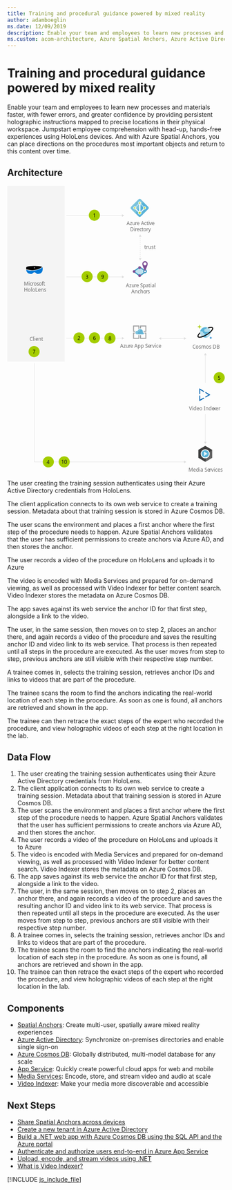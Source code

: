 ```yaml
---
title: Training and procedural guidance powered by mixed reality
author: adamboeglin
ms.date: 12/09/2019
description: Enable your team and employees to learn new processes and materials faster, with fewer errors, and greater confidence by providing persistent holographic instructions mapped to precise locations in their physical workspace. Jumpstart employee comprehension with head-up, hands-free experiences using HoloLens devices. And with Azure Spatial Anchors, you can place directions on the procedures most important objects and return to this content over time.
ms.custom: acom-architecture, Azure Spatial Anchors, Azure Active Directory, Azure Cosmos DB, Azure App Service, Media Services, Microsoft HoloLens, Video Indexer, interactive-diagram
---
```

# Training and procedural guidance powered by mixed reality

Enable your team and employees to learn new processes and materials faster, with fewer errors, and greater confidence by providing persistent holographic instructions mapped to precise locations in their physical workspace. Jumpstart employee comprehension with head-up, hands-free experiences using HoloLens devices. And with Azure Spatial Anchors, you can place directions on the procedures most important objects and return to this content over time.


## Architecture

<svg class="architecture-diagram" aria-labelledby="training-and-procedural-guidance-powered-by-mixed-reality" height="1132px" viewbox="0 0 857.38 1132.6" width="857px" xmlns="http://www.w3.org/2000/svg"><title id="training-and-procedural-guidance-powered-by-mixed-reality">Training and procedural guidance powered by mixed reality</title><desc>Help people get up to speed faster with step-by-step digital guidance that you can lock to important objects in workspaces or classrooms.</desc><defs><style>.cls-1{font-size:20px;fill:#6a6a6a;font-family:SegoeUI, Segoe UI;}.cls-2{letter-spacing:-0.01em;}.cls-3{letter-spacing:-0.01em;}.cls-4{letter-spacing:-0.01em;}.cls-5{letter-spacing:0.04em;}.cls-6{letter-spacing:0.01em;}.cls-7{fill:#59b3d8;}.cls-8{fill:#7bc3dd;}.cls-9{fill:#b6deec;}.cls-10{fill:#bde1ee;}.cls-11{fill:#fff;}.cls-12{fill:#b7d332;}.cls-13{fill:#bfe1ee;}.cls-14{fill:#4099c1;}.cls-15{fill:#419ac2;}.cls-16{fill:#7e4e94;}.cls-17{fill:#0072c5;}.cls-18{fill:#f4f4f4;}.cls-19{letter-spacing:-0.02em;}.cls-20{letter-spacing:0.02em;}.cls-21{fill:#0078d7;}.cls-22{fill:#3e3e3e;}.cls-23{fill:#656565;}.cls-24{fill:#59b4d9;}.cls-25{fill:#ddf0f6;}.cls-26,.cls-28{fill:none;stroke:#dedede;stroke-miterlimit:10;stroke-width:1.5px;}.cls-27{fill:#dedede;}.cls-28{stroke-dasharray:3.99 3.99;}.cls-29{fill:#a4cd00;}.cls-30{fill:#0063b1;}.cls-31{fill:#9fa0a1;}.cls-32{fill:#61b3d4;}.cls-33{fill:#80c2dc;}.cls-34{fill:#1a1a1f;}</style></defs><text class="cls-1" transform="translate(470.34 155.03)">Azu<tspan class="cls-2" x="33.26" y="0">r</tspan><tspan x="39.95" y="0">e Acti</tspan><tspan class="cls-3" x="89.65" y="0">v</tspan><tspan x="99.11" y="0">e </tspan><tspan x="14.27" y="24">Di</tspan><tspan class="cls-2" x="33.14" y="24">r</tspan><tspan x="39.83" y="24">ec</tspan><tspan class="cls-4" x="59.53" y="24">t</tspan><tspan x="66.15" y="24">o</tspan><tspan class="cls-5" x="77.87" y="24">r</tspan><tspan x="85.62" y="24">y</tspan></text><text class="cls-1" transform="translate(467.71 399.59)">Azu<tspan class="cls-2" x="33.26" y="0">r</tspan><tspan x="39.95" y="0">e S</tspan><tspan class="cls-2" x="66.51" y="0">p</tspan><tspan x="78.01" y="0">atial </tspan><tspan x="21.38" y="24">Ancho</tspan><tspan class="cls-6" x="77.87" y="24">r</tspan><tspan x="84.96" y="24">s</tspan></text><path class="cls-7" d="M522.64,122.66a6.26,6.26,0,0,1-4.59-2L489,91.78a6.4,6.4,0,0,1-1.95-4.59A6.22,6.22,0,0,1,489,82.6l29-28.93a6.44,6.44,0,0,1,4.59-2,6.26,6.26,0,0,1,4.6,2L556.17,82.6a6.44,6.44,0,0,1,2,4.59,6.26,6.26,0,0,1-2,4.59l-28.93,28.93A6.26,6.26,0,0,1,522.64,122.66Z" transform="translate(-0.45 -0.21)"></path><path class="cls-8" d="M527.24,53.55a6.46,6.46,0,0,0-4.6-1.95,6.26,6.26,0,0,0-4.59,1.95L489,82.48a6.42,6.42,0,0,0-1.95,4.6A6.22,6.22,0,0,0,489,91.67l16.41,16.41,30.74-45.51Z" transform="translate(-0.45 -0.21)"></path><path class="cls-9" d="M544.69,87.19,529.76,72.27l-2.07,3,14.36,14.47Z" transform="translate(-0.45 -0.21)"></path><path class="cls-10" d="M523.79,66.41l-2.52,2.53,6.43,6.31,2.06-3Z" transform="translate(-0.45 -0.21)"></path><path class="cls-10" d="M500.68,87.2l20.78-20.78L524,68.94,503.2,89.72Z" transform="translate(-0.45 -0.21)"></path><path class="cls-11" d="M542.05,81.56a5.52,5.52,0,0,0-5.51,5.52,5.77,5.77,0,0,0,.91,3.09l-11,11c-.34-.23-.57-.35-.91-.58v-28a5.61,5.61,0,0,0,2.75-4.82,5.51,5.51,0,1,0-11,0A5.76,5.76,0,0,0,520,72.61v28.13c-.34.11-.57.34-.91.46l-11-11a5.69,5.69,0,0,0,.91-3,5.51,5.51,0,1,0-11,0,5.59,5.59,0,0,0,5.51,5.51,4.75,4.75,0,0,0,1.84-.34L516.91,104a6.17,6.17,0,0,0-.58,2.53,6.43,6.43,0,0,0,12.86,0,8.94,8.94,0,0,0-.46-2.53l11.59-11.59a4.63,4.63,0,0,0,1.73.34,5.51,5.51,0,0,0,5.51-5.51A5.62,5.62,0,0,0,542.05,81.56Z" transform="translate(-0.45 -0.21)"></path><path class="cls-12" d="M527,106.62a4.29,4.29,0,1,1-4.29-4.28A4.41,4.41,0,0,1,527,106.62Z" transform="translate(-0.45 -0.21)"></path><path class="cls-12" d="M525.75,67.79a3.1,3.1,0,1,1-3.1-3.1A3.09,3.09,0,0,1,525.75,67.79Z" transform="translate(-0.45 -0.21)"></path><path class="cls-12" d="M506.35,87.19a3.1,3.1,0,1,1-3.1-3.1A3.09,3.09,0,0,1,506.35,87.19Z" transform="translate(-0.45 -0.21)"></path><path class="cls-12" d="M545,87.19a3.1,3.1,0,1,1-3.1-3.1A3.09,3.09,0,0,1,545,87.19Z" transform="translate(-0.45 -0.21)"></path><polygon class="cls-13" points="498.21 337.22 522.72 320.29 546.9 337.22 522.72 354.95 498.21 337.22"></polygon><path class="cls-14" d="M523.18,357l-27-19.56,27-18.66,26.66,18.66Zm-22-19.5,22,15.92,21.7-15.92-21.7-15.19Z" transform="translate(-0.45 -0.21)"></path><path class="cls-14" d="M523.18,357.8,495,337.38l28.21-19.49L551,337.38Zm-20.82-20.34,20.81,15.06,20.52-15.06-20.52-14.37Z" transform="translate(-0.45 -0.21)"></path><circle class="cls-15" cx="543.01" cy="336.76" r="7.55"></circle><circle class="cls-11" cx="543.01" cy="336.76" r="3.66"></circle><circle class="cls-16" cx="521.84" cy="322.14" r="5.24"></circle><circle class="cls-16" cx="521.84" cy="353.74" r="5.24"></circle><circle class="cls-16" cx="500.07" cy="337.3" r="5.24"></circle><path class="cls-16" d="M554.2,307.78c0,5.93-10.74,28.91-10.74,28.91s-10.73-23-10.73-28.91a10.74,10.74,0,1,1,21.47,0Z" transform="translate(-0.45 -0.21)"></path><circle class="cls-11" cx="543.01" cy="307.57" r="5.9"></circle><text class="cls-1" transform="translate(730.06 640.64)">Cosmos DB</text><text class="cls-1" transform="translate(714.48 1126.16)">Media Se<tspan class="cls-5" x="81.78" y="0">r</tspan><tspan x="89.53" y="0">vices</tspan></text><path class="cls-7" d="M801.53,572.76a20.51,20.51,0,0,1-15.29,24.77,20.76,20.76,0,0,1-25-15.12,20.52,20.52,0,0,1,15.29-24.78h0a20.68,20.68,0,0,1,25,15Z" transform="translate(-0.45 -0.21)"></path><path class="cls-9" d="M778.43,585.79a5.48,5.48,0,0,0-5.53-5.44h-.83a5.42,5.42,0,0,0-4.05-6.54,5.9,5.9,0,0,0-1.33-.15H761a20.14,20.14,0,0,0,5,17.57h6.94A5.48,5.48,0,0,0,778.43,585.79Z" transform="translate(-0.45 -0.21)"></path><path class="cls-9" d="M785.27,563.23a3.4,3.4,0,0,0,.13.95H783a5.67,5.67,0,1,0,0,11.33h19a20.07,20.07,0,0,0-10.73-15.94H789A3.69,3.69,0,0,0,785.27,563.23Z" transform="translate(-0.45 -0.21)"></path><path class="cls-9" d="M802,579.72H790.67a4.64,4.64,0,0,0-4.69,4.6,4.55,4.55,0,0,0,.56,2.2,4.61,4.61,0,0,0-3.06,5.77,4.67,4.67,0,0,0,4.47,3.24h3.16A20.48,20.48,0,0,0,802,579.72Z" transform="translate(-0.45 -0.21)"></path><path class="cls-12" d="M758.13,563.91a.62.62,0,0,1-.64-.62h0a7.22,7.22,0,0,0-7.26-7.16.63.63,0,1,1,0-1.25,7.22,7.22,0,0,0,7.26-7.14.64.64,0,0,1,1.27,0,7.22,7.22,0,0,0,7.26,7.15.63.63,0,1,1,0,1.25,7.22,7.22,0,0,0-7.26,7.15A.63.63,0,0,1,758.13,563.91Z" transform="translate(-0.45 -0.21)"></path><path class="cls-17" d="M802.9,604.24a.37.37,0,0,1-.38-.37,4.31,4.31,0,0,0-4.35-4.27.38.38,0,0,1-.37-.37.37.37,0,0,1,.37-.38h0a4.3,4.3,0,0,0,4.34-4.27.39.39,0,0,1,.77,0,4.31,4.31,0,0,0,4.34,4.27.38.38,0,1,1,0,.75h0a4.31,4.31,0,0,0-4.34,4.27.37.37,0,0,1-.38.37Z" transform="translate(-0.45 -0.21)"></path><path d="M811.59,559.11c-2-3.21-7-4-14.38-2.15a60,60,0,0,0-6.82,2.15,21.81,21.81,0,0,1,4,2.54c1.26-.41,2.5-.78,3.69-1.06a25.67,25.67,0,0,1,6-.85c2.43,0,3.77.59,4.22,1.32.74,1.19.06,4.32-4.26,9.26-.77.88-1.63,1.77-2.54,2.66a94.51,94.51,0,0,1-33.46,20.25c-7.52,2.42-12.65,2.37-13.8.51s1.15-6.4,6.76-11.92a20.19,20.19,0,0,1-.46-4.78c-8.93,8-11.82,14.91-9.52,18.64,1.21,2,3.85,3.06,7.71,3.06a39.75,39.75,0,0,0,13.35-2.91A95.05,95.05,0,0,0,787.9,588a93.79,93.79,0,0,0,14.18-10.38,56.18,56.18,0,0,0,4.88-4.88C812,567,813.57,562.32,811.59,559.11Z" transform="translate(-0.45 -0.21)"></path><text class="cls-1" transform="translate(540.1 247.67)">trust</text><text class="cls-1" transform="translate(444.75 637.35)">Azu<tspan class="cls-2" x="33.26" y="0">r</tspan><tspan x="39.95" y="0">e App Se</tspan><tspan class="cls-5" x="118.87" y="0">r</tspan><tspan x="126.62" y="0">vice</tspan></text><rect class="cls-18" height="692.68" width="226.41"></rect><text class="cls-1" transform="translate(65.27 393.13)">Mic<tspan class="cls-2" x="32.04" y="0">r</tspan><tspan x="38.73" y="0">os</tspan><tspan class="cls-19" x="58.94" y="0">o</tspan><tspan class="cls-20" x="70.29" y="0">f</tspan><tspan x="76.91" y="0">t</tspan><tspan x="0.77" y="24">HoloLens</tspan></text><text class="cls-1" transform="translate(87.89 611.32)">Client</text><path d="M76.49,329.32l1,.3a71.29,71.29,0,0,0,40.8.09,68.69,68.69,0,0,0,18.63-8.84l.91-.59.7-.49a4.9,4.9,0,0,0-1.21-.69h-.1c-5.84-2.16-16.11-3.34-29.61-3.34-13.7,0-24,1.18-29.72,3.34a7.32,7.32,0,0,0-1.81,1.18,3,3,0,0,0-.91,2.16v6.39Zm28.91-7.17h4.43v2H105.4v-2Z" transform="translate(-0.45 -0.21)"></path><path class="cls-21" d="M139.75,321.27,138,322.44a72.5,72.5,0,0,1-19.14,9.14,73.59,73.59,0,0,1-42-.1L75.18,331v.59a16.24,16.24,0,0,0,5.14,11,17.91,17.91,0,0,0,12.39,4.82h2.82a3.65,3.65,0,0,0,2.12-.69l4.53-3.44a8.23,8.23,0,0,1,10.78.1l4.53,3.34a3.41,3.41,0,0,0,2.12.69h2.82a17.75,17.75,0,0,0,12.39-4.82A16,16,0,0,0,140,330.89v-8.45A2.42,2.42,0,0,0,139.75,321.27Z" transform="translate(-0.45 -0.21)"></path><path class="cls-22" d="M781,1024.65l-27.12,15.82v31.63L781,1087.92l27.11-15.82v-31.63Z" transform="translate(-0.45 -0.21)"></path><path class="cls-23" d="M781,1087.92l27.11-15.82v-31.63S785.72,1057.7,781,1087.92Z" transform="translate(-0.45 -0.21)"></path><path class="cls-11" d="M793.56,1043.58a17.69,17.69,0,0,0-25.14,0,18.09,18.09,0,0,0,0,25.41,17.69,17.69,0,0,0,25.14,0A18.11,18.11,0,0,0,793.56,1043.58Z" transform="translate(-0.45 -0.21)"></path><path class="cls-24" d="M791.12,1046a14.26,14.26,0,0,0-20.27,0,14.6,14.6,0,0,0,0,20.49,14.26,14.26,0,0,0,20.27,0A14.6,14.6,0,0,0,791.12,1046Z" transform="translate(-0.45 -0.21)"></path><path class="cls-11" d="M789.62,1056.27,776,1047.2v9.11h13.6Z" transform="translate(-0.45 -0.21)"></path><path class="cls-25" d="M789.57,1056.31H776v9.1Z" transform="translate(-0.45 -0.21)"></path><polyline class="cls-26" points="698.46 1088 106.58 1088 106.58 699.38"></polyline><polygon class="cls-27" points="696.93 1082.77 705.99 1088 696.93 1093.24 696.93 1082.77"></polygon><line class="cls-26" x1="453.7" x2="233.11" y1="600.48" y2="600.48"></line><polygon class="cls-27" points="452.16 595.25 461.23 600.48 452.16 605.72 452.16 595.25"></polygon><line class="cls-26" x1="780.98" x2="780.98" y1="665.77" y2="776.07"></line><polygon class="cls-27" points="775.74 667.31 780.98 658.24 786.21 667.31 775.74 667.31"></polygon><line class="cls-26" x1="780.98" x2="780.98" y1="1009.98" y2="899.69"></line><polygon class="cls-27" points="786.21 1008.45 780.98 1017.52 775.74 1008.45 786.21 1008.45"></polygon><line class="cls-26" x1="453.7" x2="233.11" y1="358.81" y2="358.81"></line><polygon class="cls-27" points="452.16 353.57 461.23 358.81 452.16 364.05 452.16 353.57"></polygon><line class="cls-26" x1="698.46" x2="605.07" y1="601.48" y2="601.48"></line><polygon class="cls-27" points="696.93 596.25 705.99 601.48 696.93 606.72 696.93 596.25"></polygon><polygon class="cls-27" points="606.6 596.25 597.54 601.48 606.6 606.72 606.6 596.25"></polygon><line class="cls-26" x1="524.03" x2="524.03" y1="198.61" y2="200.61"></line><line class="cls-28" x1="524.03" x2="524.03" y1="204.6" y2="282.37"></line><line class="cls-26" x1="524.03" x2="524.03" y1="284.37" y2="286.37"></line><polygon class="cls-27" points="518.8 200.14 524.03 191.07 529.27 200.14 518.8 200.14"></polygon><polygon class="cls-27" points="518.8 284.83 524.03 293.9 529.27 284.83 518.8 284.83"></polygon><line class="cls-26" x1="453.7" x2="233.11" y1="116.98" y2="116.98"></line><polygon class="cls-27" points="452.16 111.74 461.23 116.98 452.16 122.22 452.16 111.74"></polygon><circle class="cls-29" cx="343.4" cy="115.77" r="21.84"></circle><path d="M345.62,123.86h-1.68V111.1a4,4,0,0,1-.57.45,9.54,9.54,0,0,1-.85.5,9,9,0,0,1-1,.46,6,6,0,0,1-1,.34v-1.71a10.45,10.45,0,0,0,1.18-.41c.41-.18.82-.37,1.22-.59a12.7,12.7,0,0,0,1.14-.68,8.65,8.65,0,0,0,.93-.69h.63Z" transform="translate(-0.45 -0.21)"></path><circle class="cls-29" cx="282.78" cy="599.56" r="21.84"></circle><path d="M285.5,596.76a3.07,3.07,0,0,0-.21-1.18,2.33,2.33,0,0,0-.58-.84,2.38,2.38,0,0,0-.86-.5,3.38,3.38,0,0,0-1.07-.16,3.54,3.54,0,0,0-1,.13,4.78,4.78,0,0,0-.92.37,5.34,5.34,0,0,0-.86.57,6,6,0,0,0-.78.73v-1.81a5.09,5.09,0,0,1,1.59-1.06,5.69,5.69,0,0,1,2.15-.36,5,5,0,0,1,1.67.26,3.71,3.71,0,0,1,1.34.77,3.4,3.4,0,0,1,.89,1.24,4.16,4.16,0,0,1,.33,1.7,6.07,6.07,0,0,1-.2,1.59,5,5,0,0,1-.61,1.33,6.31,6.31,0,0,1-1,1.21,16.19,16.19,0,0,1-1.46,1.17c-.69.5-1.26.92-1.71,1.27a7.63,7.63,0,0,0-1.07,1,2.85,2.85,0,0,0-.56.92,3.36,3.36,0,0,0-.16,1h7.35v1.52h-9.11v-.73a6,6,0,0,1,.21-1.67,4.09,4.09,0,0,1,.68-1.37,7.8,7.8,0,0,1,1.24-1.3c.51-.43,1.14-.92,1.88-1.46A11.8,11.8,0,0,0,284,600a5.76,5.76,0,0,0,.87-1,3.72,3.72,0,0,0,.47-1.07A4.71,4.71,0,0,0,285.5,596.76Z" transform="translate(-0.45 -0.21)"></path><circle class="cls-29" cx="343.8" cy="599.02" r="21.84"></circle><path d="M349.09,602.43a5.37,5.37,0,0,1-.35,2,4.76,4.76,0,0,1-1,1.56,4.36,4.36,0,0,1-1.48,1,4.53,4.53,0,0,1-1.85.37,4.2,4.2,0,0,1-2-.46,4.14,4.14,0,0,1-1.49-1.34,6.55,6.55,0,0,1-.94-2.12,11.66,11.66,0,0,1-.32-2.83,13.53,13.53,0,0,1,.43-3.5,8.54,8.54,0,0,1,1.22-2.69,5.46,5.46,0,0,1,1.9-1.72,5,5,0,0,1,2.48-.61,6,6,0,0,1,2.45.42v1.6a5.23,5.23,0,0,0-2.41-.59A3.64,3.64,0,0,0,344,594a4.25,4.25,0,0,0-1.36,1.25,6,6,0,0,0-.87,2,10,10,0,0,0-.31,2.54h.05a3.53,3.53,0,0,1,3.36-1.84,4.44,4.44,0,0,1,1.75.33,3.8,3.8,0,0,1,1.33.93,4.35,4.35,0,0,1,.85,1.43A5.76,5.76,0,0,1,349.09,602.43Zm-1.73.21a4.67,4.67,0,0,0-.19-1.39,3.1,3.1,0,0,0-.56-1,2.56,2.56,0,0,0-.9-.66,3.19,3.19,0,0,0-2.38,0,2.94,2.94,0,0,0-.93.65,3,3,0,0,0-.61.95,2.93,2.93,0,0,0-.22,1.14,4.71,4.71,0,0,0,.21,1.43,3.88,3.88,0,0,0,.61,1.16,2.74,2.74,0,0,0,.93.77,2.53,2.53,0,0,0,1.2.29,2.78,2.78,0,0,0,1.17-.24,2.58,2.58,0,0,0,.89-.68,3.13,3.13,0,0,0,.58-1A4.33,4.33,0,0,0,347.36,602.64Z" transform="translate(-0.45 -0.21)"></path><circle class="cls-29" cx="105.77" cy="653.11" r="21.84"></circle><path d="M110.93,647.42c-.22.39-.5.87-.81,1.46s-.66,1.24-1,2-.72,1.51-1.09,2.35-.72,1.7-1,2.6-.61,1.79-.85,2.71a21.07,21.07,0,0,0-.53,2.7h-1.81a19.61,19.61,0,0,1,.57-2.69q.39-1.38.87-2.7c.33-.88.68-1.73,1-2.55s.72-1.56,1.06-2.25.66-1.29.94-1.82L109,648h-7.41v-1.52h9.39Z" transform="translate(-0.45 -0.21)"></path><circle class="cls-29" cx="404.82" cy="600.48" r="21.84"></circle><path d="M400.52,604.46a4.08,4.08,0,0,1,.18-1.18,4.47,4.47,0,0,1,.53-1.1,4.24,4.24,0,0,1,.86-.94,3.91,3.91,0,0,1,1.16-.67,4.52,4.52,0,0,1-1.53-1.37,3.33,3.33,0,0,1-.56-1.86,3.54,3.54,0,0,1,1.18-2.7,4,4,0,0,1,1.32-.79,4.69,4.69,0,0,1,1.65-.28,4.44,4.44,0,0,1,1.65.29,4,4,0,0,1,1.32.79,3.66,3.66,0,0,1,.87,1.19,3.73,3.73,0,0,1,.31,1.5,3.26,3.26,0,0,1-.57,1.86,4.61,4.61,0,0,1-1.5,1.37,4.07,4.07,0,0,1,1.14.67,4.19,4.19,0,0,1,.85.94,4.14,4.14,0,0,1,.53,1.1,4.08,4.08,0,0,1,.18,1.18,4.24,4.24,0,0,1-.35,1.77,3.9,3.9,0,0,1-1,1.38,4.61,4.61,0,0,1-1.51.89,5.76,5.76,0,0,1-1.94.32,5.7,5.7,0,0,1-1.93-.32,4.71,4.71,0,0,1-1.51-.89,4,4,0,0,1-1-1.38A4.4,4.4,0,0,1,400.52,604.46Zm1.83-.14a3.47,3.47,0,0,0,.21,1.24,2.66,2.66,0,0,0,.6,1,2.61,2.61,0,0,0,.94.6,3.36,3.36,0,0,0,1.22.21,3.27,3.27,0,0,0,1.19-.21,2.88,2.88,0,0,0,.94-.61,2.7,2.7,0,0,0,.62-1,3.24,3.24,0,0,0,.22-1.23,3.19,3.19,0,0,0-.21-1.16,2.84,2.84,0,0,0-.6-.95,2.6,2.6,0,0,0-.94-.65,3,3,0,0,0-1.22-.24,3,3,0,0,0-1.18.22,2.9,2.9,0,0,0-.94.62,2.85,2.85,0,0,0-.62,1A3.14,3.14,0,0,0,402.35,604.32Zm.53-6.85a2.4,2.4,0,0,0,.19,1,2.32,2.32,0,0,0,.52.78,2.45,2.45,0,0,0,.78.53,2.34,2.34,0,0,0,.95.19,2.37,2.37,0,0,0,.95-.19,2.69,2.69,0,0,0,.78-.53,2.64,2.64,0,0,0,.52-.79,2.39,2.39,0,0,0,.2-1,2.64,2.64,0,0,0-.19-1,2.39,2.39,0,0,0-1.3-1.3,2.38,2.38,0,0,0-1-.19,2.48,2.48,0,0,0-1,.19,2.58,2.58,0,0,0-.77.53,2.41,2.41,0,0,0-.5.79A2.83,2.83,0,0,0,402.88,597.47Z" transform="translate(-0.45 -0.21)"></path><circle class="cls-29" cx="314.76" cy="357.61" r="21.84"></circle><path d="M319.34,361.53a4.36,4.36,0,0,1-.38,1.82,4,4,0,0,1-1.06,1.4,5.18,5.18,0,0,1-1.64.9,6.72,6.72,0,0,1-2.11.32,6.1,6.1,0,0,1-3.36-.81v-1.81a5.41,5.41,0,0,0,3.42,1.17,4.74,4.74,0,0,0,1.4-.19,3.14,3.14,0,0,0,1.07-.57,2.64,2.64,0,0,0,.69-.89,2.84,2.84,0,0,0,.24-1.19q0-2.9-4.12-2.89h-1.23v-1.43h1.17q3.65,0,3.64-2.72c0-1.68-.92-2.51-2.78-2.51a4.72,4.72,0,0,0-2.93,1.05v-1.64a6.43,6.43,0,0,1,3.35-.84,5.2,5.2,0,0,1,1.68.25,4.23,4.23,0,0,1,1.29.72,3.18,3.18,0,0,1,.83,1.12,3.51,3.51,0,0,1,.29,1.43,3.61,3.61,0,0,1-2.94,3.75v0a4.52,4.52,0,0,1,1.39.36,3.87,3.87,0,0,1,1.1.74,3.16,3.16,0,0,1,.72,1.07A3.25,3.25,0,0,1,319.34,361.53Z" transform="translate(-0.45 -0.21)"></path><circle class="cls-29" cx="376.18" cy="357.61" r="21.84"></circle><path d="M381.28,357.44a14.6,14.6,0,0,1-.4,3.61,8,8,0,0,1-1.17,2.68,5.16,5.16,0,0,1-1.89,1.66,5.33,5.33,0,0,1-2.53.58,6.11,6.11,0,0,1-2.57-.52v-1.62a5.13,5.13,0,0,0,2.61.69,3.72,3.72,0,0,0,1.79-.41,3.54,3.54,0,0,0,1.33-1.2,5.86,5.86,0,0,0,.84-1.94,11.05,11.05,0,0,0,.29-2.64h-.05a3.37,3.37,0,0,1-3.29,1.9,4.49,4.49,0,0,1-1.74-.33,4,4,0,0,1-1.37-.95,4.49,4.49,0,0,1-.9-1.46,5.26,5.26,0,0,1-.32-1.86,5.39,5.39,0,0,1,.36-2,4.83,4.83,0,0,1,1-1.56,4.32,4.32,0,0,1,1.5-1,4.91,4.91,0,0,1,1.9-.36,4.3,4.3,0,0,1,2,.44,3.94,3.94,0,0,1,1.45,1.31,6.55,6.55,0,0,1,.9,2.12A12.34,12.34,0,0,1,381.28,357.44Zm-1.82-1.51a5.11,5.11,0,0,0-.22-1.56,4,4,0,0,0-.61-1.2,2.74,2.74,0,0,0-.93-.77,2.62,2.62,0,0,0-1.18-.27,2.71,2.71,0,0,0-1.14.24,2.75,2.75,0,0,0-.91.68,3.22,3.22,0,0,0-.6,1,3.72,3.72,0,0,0-.23,1.31,4.33,4.33,0,0,0,.22,1.4,3,3,0,0,0,.6,1.05,2.6,2.6,0,0,0,.94.65,3.19,3.19,0,0,0,1.22.23,2.84,2.84,0,0,0,2-.82,2.77,2.77,0,0,0,.61-.89A2.66,2.66,0,0,0,379.46,355.93Z" transform="translate(-0.45 -0.21)"></path><path class="cls-30" d="M761.22,804.43V820.3h-3.56v-22l19.25,11.17-1.78,3.07Zm19.42,26.87,13.46-7.8-13.46-7.8,1.79-3.08,18.75,10.88-18.75,10.88Zm-19.42,11.27,13.91-8.07,1.78,3.07-19.25,11.17v-22h3.56Z" transform="translate(-0.45 -0.21)"></path><text class="cls-1" transform="translate(716.46 884.66)">Video Inde<tspan class="cls-4" x="95.58" y="0">x</tspan><tspan x="104.6" y="0">er</tspan></text><circle class="cls-29" cx="835.54" cy="755.9" r="21.84"></circle><path d="M840.28,759.49a5,5,0,0,1-.37,2,4.42,4.42,0,0,1-1,1.5,4.79,4.79,0,0,1-1.66,1,6.6,6.6,0,0,1-2.15.34,6,6,0,0,1-3.06-.62v-1.79a5.69,5.69,0,0,0,3.08,1,4.12,4.12,0,0,0,1.45-.24,3.36,3.36,0,0,0,1.1-.66,2.79,2.79,0,0,0,.69-1,3.47,3.47,0,0,0,.24-1.31,2.8,2.8,0,0,0-1-2.26,4.26,4.26,0,0,0-2.81-.82h-.62l-.66,0-.65,0-.57,0,.51-7.41h6.82v1.53h-5.36l-.3,4.33.7,0,.66,0a6.53,6.53,0,0,1,2.1.31,4.52,4.52,0,0,1,1.57.88,3.66,3.66,0,0,1,1,1.4A5,5,0,0,1,840.28,759.49Z" transform="translate(-0.45 -0.21)"></path><path class="cls-31" d="M517.47,599.18H500.13V581.94h3.55a9.15,9.15,0,0,1-.62-3.44v-.21h-6.58v24.54h24.65V588.21h-3.66Z" transform="translate(-0.45 -0.21)"></path><path class="cls-31" d="M541.91,581.94H545v17.34H527.7v-11h-3.65v14.52h24.64V578.29H541a7.42,7.42,0,0,1,.94,3.44Z" transform="translate(-0.45 -0.21)"></path><path class="cls-31" d="M500.13,571.5V554.27h17.34v10a9.83,9.83,0,0,1,3.66-1.67v-12H496.48v24.55h7.1a10,10,0,0,1,2.3-3.56Z" transform="translate(-0.45 -0.21)"></path><path class="cls-31" d="M527.7,562.2v-7.93H545V571.6h-7.62a13,13,0,0,1,.52,3.56v.1h10.75V550.61H524.05V562c.31,0,.52-.11.83-.11A26.43,26.43,0,0,1,527.7,562.2Z" transform="translate(-0.45 -0.21)"></path><path class="cls-32" d="M539.09,581.63a3.85,3.85,0,0,0-3.85-3.86h-.54a11.42,11.42,0,0,0,.42-2.72,10.28,10.28,0,0,0-20-3.24,7.9,7.9,0,0,0-2.3-.41,7.1,7.1,0,0,0,0,14.2h22.77A4,4,0,0,0,539.09,581.63Z" transform="translate(-0.45 -0.21)"></path><path class="cls-33" d="M516.53,585.6A7.11,7.11,0,0,1,520,573.69a5.71,5.71,0,0,1,2.29-.1,10.38,10.38,0,0,1,5.75-8.36,10.12,10.12,0,0,0-3.13-.52,10.24,10.24,0,0,0-9.72,7.1,8.12,8.12,0,0,0-2.3-.41,7.1,7.1,0,0,0,0,14.2Z" transform="translate(-0.45 -0.21)"></path><circle class="cls-29" cx="161.93" cy="1088" r="21.84"></circle><path class="cls-34" d="M164.77,1081v10.21h2v1.61h-2v3.63H163v-3.63h-7.27v-1.53c.68-.76,1.36-1.57,2.05-2.44s1.35-1.74,2-2.64,1.21-1.78,1.74-2.66a24.76,24.76,0,0,0,1.36-2.55Zm-7,10.21H163v-7.57q-.81,1.41-1.53,2.52c-.48.74-.94,1.41-1.38,2s-.85,1.15-1.24,1.63Z" transform="translate(-0.45 -0.21)"></path><circle class="cls-29" cx="224.49" cy="1087.66" r="21.84"></circle><path class="cls-34" d="M220.28,1095.54h-1.77v-13.36a3.93,3.93,0,0,1-.6.47,7.87,7.87,0,0,1-.88.52,10,10,0,0,1-1,.49,6.57,6.57,0,0,1-1.06.35v-1.79a9.69,9.69,0,0,0,1.24-.43c.43-.19.86-.39,1.28-.62a12.46,12.46,0,0,0,1.19-.71,9.41,9.41,0,0,0,1-.73h.67Z" transform="translate(-0.45 -0.21)"></path><path class="cls-34" d="M235.37,1087.74a15.37,15.37,0,0,1-.35,3.44,8,8,0,0,1-1,2.53,4.49,4.49,0,0,1-1.63,1.56,4.39,4.39,0,0,1-2.19.54,4.19,4.19,0,0,1-2.08-.51,4.41,4.41,0,0,1-1.54-1.5,7.58,7.58,0,0,1-.94-2.41,14.57,14.57,0,0,1-.33-3.27,17.34,17.34,0,0,1,.34-3.58,8.25,8.25,0,0,1,1-2.6,4.5,4.5,0,0,1,1.63-1.59,4.66,4.66,0,0,1,2.24-.53Q235.37,1079.82,235.37,1087.74Zm-1.81.18q0-6.6-3.14-6.6c-2.2,0-3.31,2.24-3.31,6.71,0,4.18,1.09,6.27,3.25,6.27S233.56,1092.17,233.56,1087.92Z" transform="translate(-0.45 -0.21)"></path></svg>
<div class="architecture-tooltip-content" id="architecture-tooltip-1">
<p>The user creating the training session authenticates using their Azure Active Directory credentials from HoloLens.</p>
</div>
<div class="architecture-tooltip-content" id="architecture-tooltip-2">
<p>The client application connects to its own web service to create a training session. Metadata about that training session is stored in Azure Cosmos DB.</p>
</div>
<div class="architecture-tooltip-content" id="architecture-tooltip-3">
<p>The user scans the environment and places a first anchor where the first step of the procedure needs to happen. Azure Spatial Anchors validates that the user has sufficient permissions to create anchors via Azure AD, and then stores the anchor.</p>
</div>
<div class="architecture-tooltip-content" id="architecture-tooltip-4">
<p>The user records a video of the procedure on HoloLens and uploads it to Azure</p>
</div>
<div class="architecture-tooltip-content" id="architecture-tooltip-5">
<p>The video is encoded with Media Services and prepared for on-demand viewing, as well as processed with Video Indexer for better content search. Video Indexer stores the metadata on Azure Cosmos DB.</p>
</div>
<div class="architecture-tooltip-content" id="architecture-tooltip-6">
<p>The app saves against its web service the anchor ID for that first step, alongside a link to the video.</p>
</div>
<div class="architecture-tooltip-content" id="architecture-tooltip-7">
<p>The user, in the same session, then moves on to step 2, places an anchor there, and again records a video of the procedure and saves the resulting anchor ID and video link to its web service. That process is then repeated until all steps in the procedure are executed. As the user moves from step to step, previous anchors are still visible with their respective step number.</p>
</div>
<div class="architecture-tooltip-content" id="architecture-tooltip-8">
<p>A trainee comes in, selects the training session, retrieves anchor IDs and links to videos that are part of the procedure.</p>
</div>
<div class="architecture-tooltip-content" id="architecture-tooltip-9">
<p>The trainee scans the room to find the anchors indicating the real-world location of each step in the procedure. As soon as one is found, all anchors are retrieved and shown in the app.</p>
</div>
<div class="architecture-tooltip-content" id="architecture-tooltip-10">
<p>The trainee can then retrace the exact steps of the expert who recorded the procedure, and view holographic videos of each step at the right location in the lab.</p>
</div>

## Data Flow
1. The user creating the training session authenticates using their Azure Active Directory credentials from HoloLens.
1. The client application connects to its own web service to create a training session. Metadata about that training session is stored in Azure Cosmos DB.
1. The user scans the environment and places a first anchor where the first step of the procedure needs to happen. Azure Spatial Anchors validates that the user has sufficient permissions to create anchors via Azure AD, and then stores the anchor.
1. The user records a video of the procedure on HoloLens and uploads it to Azure
1. The video is encoded with Media Services and prepared for on-demand viewing, as well as processed with Video Indexer for better content search. Video Indexer stores the metadata on Azure Cosmos DB.
1. The app saves against its web service the anchor ID for that first step, alongside a link to the video.
1. The user, in the same session, then moves on to step 2, places an anchor there, and again records a video of the procedure and saves the resulting anchor ID and video link to its web service. That process is then repeated until all steps in the procedure are executed. As the user moves from step to step, previous anchors are still visible with their respective step number.
1. A trainee comes in, selects the training session, retrieves anchor IDs and links to videos that are part of the procedure.
1. The trainee scans the room to find the anchors indicating the real-world location of each step in the procedure. As soon as one is found, all anchors are retrieved and shown in the app.
1. The trainee can then retrace the exact steps of the expert who recorded the procedure, and view holographic videos of each step at the right location in the lab.

## Components
* [Spatial Anchors](http://azure.microsoft.com/services/spatial-anchors/): Create multi-user, spatially aware mixed reality experiences
* [Azure Active Directory](http://azure.microsoft.com/services/active-directory/): Synchronize on-premises directories and enable single sign-on
* [Azure Cosmos DB](http://azure.microsoft.com/services/cosmos-db/): Globally distributed, multi-model database for any scale
* [App Service](http://azure.microsoft.com/services/app-service/): Quickly create powerful cloud apps for web and mobile
* [Media Services](http://azure.microsoft.com/services/media-services/): Encode, store, and stream video and audio at scale
* [Video Indexer](http://azure.microsoft.com/services/media-services/video-indexer/): Make your media more discoverable and accessible

## Next Steps
* [Share Spatial Anchors across devices](https://docs.microsoft.com/azure/spatial-anchors/tutorials/tutorial-share-anchors-across-devices/)
* [Create a new tenant in Azure Active Directory](https://docs.microsoft.com/azure/active-directory/fundamentals/active-directory-access-create-new-tenant/)
* [Build a .NET web app with Azure Cosmos DB using the SQL API and the Azure portal](https://docs.microsoft.com/azure/cosmos-db/)
* [Authenticate and authorize users end-to-end in Azure App Service](https://docs.microsoft.com/azure/app-service/app-service-web-tutorial-auth-aad/)
* [Upload, encode, and stream videos using .NET](https://docs.microsoft.com/azure/media-services/latest/stream-files-tutorial-with-api/)
* [What is Video Indexer?](https://docs.microsoft.com/azure/media-services/latest/stream-files-tutorial-with-api/)

[!INCLUDE [js_include_file](../_js/index.md)]
